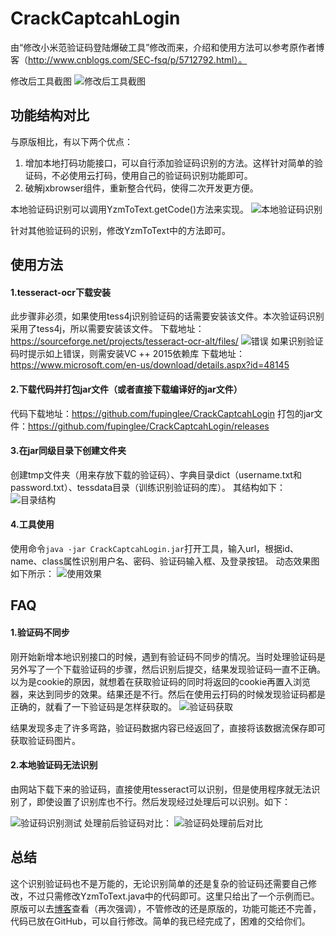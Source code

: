 # CrackCaptcahLogin


由“修改小米范验证码登陆爆破工具”修改而来，介绍和使用方法可以参考原作者博客（http://www.cnblogs.com/SEC-fsq/p/5712792.html）。

修改后工具截图
![修改后工具截图](https://fuping.site/images/CrackCaptcahLogin/2.jpg)
## 功能结构对比
与原版相比，有以下两个优点：
1.	增加本地打码功能接口，可以自行添加验证码识别的方法。这样针对简单的验证码，不必使用云打码，使用自己的验证码识别功能即可。
2.	破解jxbrowser组件，重新整合代码，使得二次开发更方便。


本地验证码识别可以调用YzmToText.getCode()方法来实现。
![本地验证码识别](https://fuping.site/images/CrackCaptcahLogin/新接口.jpg)

针对其他验证码的识别，修改YzmToText中的方法即可。

## 使用方法

#### 1.tesseract-ocr下载安装
此步骤非必须，如果使用tess4j识别验证码的话需要安装该文件。本次验证码识别采用了tess4j，所以需要安装该文件。
下载地址：https://sourceforge.net/projects/tesseract-ocr-alt/files/
![错误](https://fuping.site/images/CrackCaptcahLogin/error1.jpg)
如果识别验证码时提示如上错误，则需安装VC ++ 2015依赖库
下载地址：https://www.microsoft.com/en-us/download/details.aspx?id=48145

#### 2.下载代码并打包jar文件（或者直接下载编译好的jar文件）
代码下载地址：https://github.com/fupinglee/CrackCaptcahLogin
打包的jar文件：https://github.com/fupinglee/CrackCaptcahLogin/releases

#### 3.在jar同级目录下创建文件夹
创建tmp文件夹（用来存放下载的验证码）、字典目录dict（username.txt和password.txt）、tessdata目录（训练识别验证码的库）。
其结构如下：
![目录结构](https://fuping.site/images/CrackCaptcahLogin/5.jpg)

####  4.工具使用
使用命令`java -jar CrackCaptcahLogin.jar`打开工具，输入url，根据id、name、class属性识别用户名、密码、验证码输入框、及登录按钮。
动态效果图如下所示：
![使用效果](https://fuping.site/images/CrackCaptcahLogin/jobs.gif)

## FAQ
#### 1.验证码不同步
刚开始新增本地识别接口的时候，遇到有验证码不同步的情况。当时处理验证码是另外写了一个下载验证码的步骤，然后识别后提交，结果发现验证码一直不正确。以为是cookie的原因，就想着在获取验证码的同时将返回的cookie再置入浏览器，来达到同步的效果。结果还是不行。然后在使用云打码的时候发现验证码都是正确的，就看了一下验证码是怎样获取的。
![验证码获取](https://fuping.site/images/CrackCaptcahLogin/7.jpg)

结果发现多走了许多弯路，验证码数据内容已经返回了，直接将该数据流保存即可获取验证码图片。

#### 2.本地验证码无法识别
由网站下载下来的验证码，直接使用tesseract可以识别，但是使用程序就无法识别了，即使设置了识别库也不行。然后发现经过处理后可以识别。如下：

![验证码识别测试](https://fuping.site/images/CrackCaptcahLogin/8.jpg)
处理前后验证码对比：
![验证码处理前后对比](https://fuping.site/images/CrackCaptcahLogin/10.jpg)
## 总结
这个识别验证码也不是万能的，无论识别简单的还是复杂的验证码还需要自己修改，不过只需修改YzmToText.java中的代码即可。这里只给出了一个示例而已。
原版可以去[博客](http://www.cnblogs.com/SEC-fsq/p/5712792.html)查看（再次强调），不管修改的还是原版的，功能可能还不完善，代码已放在GitHub，可以自行修改。简单的我已经完成了，困难的交给你们。








